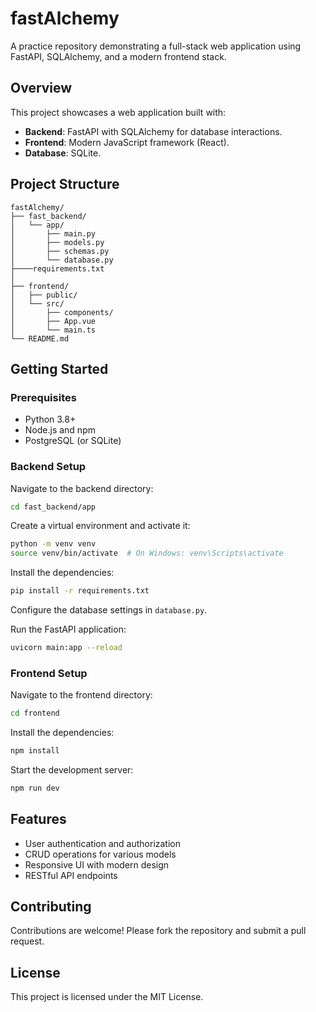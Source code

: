 # fastAlchemy

A practice repository demonstrating a full-stack web application using FastAPI, SQLAlchemy, and a modern frontend stack.

## Overview

This project showcases a web application built with:

- **Backend**: FastAPI with SQLAlchemy for database interactions.  
- **Frontend**: Modern JavaScript framework (React).  
- **Database**: SQLite.

## Project Structure

```
fastAlchemy/
├── fast_backend/
│   └── app/
│       ├── main.py
│       ├── models.py
│       ├── schemas.py
│       └── database.py
├────requirements.txt
│
├── frontend/
│   ├── public/
│   └── src/
│       ├── components/
│       ├── App.vue
│       └── main.ts
└── README.md
```

## Getting Started

### Prerequisites

- Python 3.8+
- Node.js and npm
- PostgreSQL (or SQLite)

### Backend Setup

Navigate to the backend directory:

```bash
cd fast_backend/app
```

Create a virtual environment and activate it:

```bash
python -m venv venv
source venv/bin/activate  # On Windows: venv\Scripts\activate
```

Install the dependencies:

```bash
pip install -r requirements.txt
```

Configure the database settings in `database.py`.

Run the FastAPI application:

```bash
uvicorn main:app --reload
```

### Frontend Setup

Navigate to the frontend directory:

```bash
cd frontend
```

Install the dependencies:

```bash
npm install
```

Start the development server:

```bash
npm run dev
```

## Features

- User authentication and authorization  
- CRUD operations for various models  
- Responsive UI with modern design  
- RESTful API endpoints  

## Contributing

Contributions are welcome! Please fork the repository and submit a pull request.

## License

This project is licensed under the MIT License.
